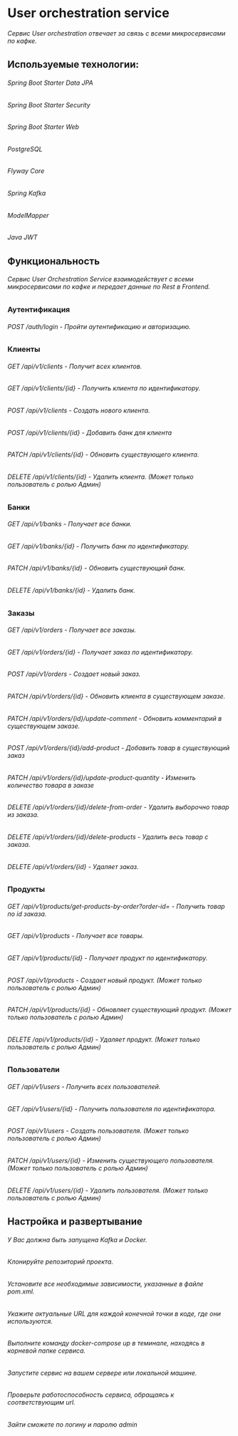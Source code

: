 # User orchestration service

###### Сервис User orchestration отвечает за связь с всеми микросервисами по кафке.


## Используемые технологии:

###### Spring Boot Starter Data JPA
###### Spring Boot Starter Security
###### Spring Boot Starter Web
###### PostgreSQL
###### Flyway Core
###### Spring Kafka
###### ModelMapper
###### Java JWT

## Функциональность

###### Сервис User Orchestration Service взаимодействует с всеми микросервисами по кафке и передает данные по Rest в Frontend.

### Аутентификация

###### POST /auth/login - Пройти аутентификацию и авторизацию.

### Клиенты

###### GET /api/v1/clients - Получит всех клиентов.
###### GET /api/v1/clients/{id} - Получить клиента по идентификатору.
###### POST /api/v1/clients - Создать нового клиента.
###### POST /api/v1/clients/{id} - Добавить банк для клиента
###### PATCH /api/v1/clients/{id} - Обновить существующего клиента.
###### DELETE /api/v1/clients/{id} - Удалить клиента. (Может только пользователь с ролью Админ)
### Банки

###### GET  /api/v1/banks - Получает все банки.
###### GET  /api/v1/banks/{id} - Получить банк по идентификатору.
###### PATCH  /api/v1/banks/{id} - Обновить существующий банк.
###### DELETE  /api/v1/banks/{id} - Удалить банк.
### Заказы

###### GET  /api/v1/orders - Получает все заказы.
###### GET /api/v1/orders/{id} - Получает заказ по идентификатору.
###### POST  /api/v1/orders - Создает новый заказ.
###### PATCH  /api/v1/orders/{id} - Обновить клиента в существующем заказе.
###### PATCH  /api/v1/orders/{id}/update-comment - Обновить комментарий в существующем заказе.
###### POST  /api/v1/orders/{id}/add-product - Добавить товар в существующий заказ
###### PATCH  /api/v1/orders/{id}/update-product-quantity - Изменить количество товара в заказе
###### DELETE  /api/v1/orders/{id}/delete-from-order - Удалить выборочно товар из заказа.
###### DELETE  /api/v1/orders/{id}/delete-products - Удалить весь товар с заказа.
###### DELETE  /api/v1/orders/{id} - Удаляет заказ.
### Продукты

###### GET  /api/v1/products/get-products-by-order?order-id= - Получить товар по id заказа.
###### GET  /api/v1/products - Получает все товары.
###### GET  /api/v1/products/{id} - Получает продукт по идентификатору.
###### POST  /api/v1/products - Создает новый продукт. (Может только пользователь с ролью Админ)
###### PATCH  /api/v1/products/{id} - Обновляет существующий продукт. (Может только пользователь с ролью Админ)
###### DELETE  /api/v1/products/{id} - Удаляет продукт. (Может только пользователь с ролью Админ)
### Пользователи
###### GET  /api/v1/users - Получить всех пользователей.
###### GET  /api/v1/users/{id} - Получить пользователя по идентификатора.
###### POST  /api/v1/users - Создать пользователя. (Может только пользователь с ролью Админ)
###### PATCH  /api/v1/users/{id} - Изменить существующего пользователя. (Может только пользователь с ролью Админ)
###### DELETE  /api/v1/users/{id} - Удалить пользователя. (Может только пользователь с ролью Админ)


## Настройка и развертывание

###### У Вас должна быть запущена Kafka и Docker.
###### Клонируйте репозиторий проекта.
###### Установите все необходимые зависимости, указанные в файле pom.xml.
###### Укажите актуальные URL для каждой конечной точки в коде, где они используются.
###### Выполните команду docker-compose up в теминале, находясь в корневой папке сервиса.
###### Запустите сервис на вашем сервере или локальной машине.
###### Проверьте работоспособность сервиса, обращаясь к соответствующим url.
###### Зайти сможете по логину и паролю admin